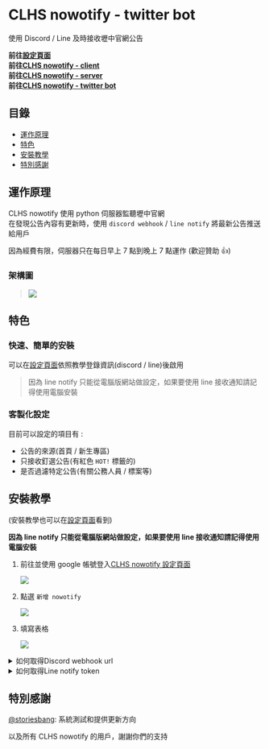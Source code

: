 # CLHS nowotify - twitter bot

使用 Discord / Line 及時接收壢中官網公告

**前往[設定頁面][clhs_nowotify]**  
**前往[CLHS nowotify - client][repo_client]**  
**前往[CLHS nowotify - server][repo_server]**  
**前往[CLHS nowotify - twitter bot][repo_twitter_bot]**

## 目錄

- [運作原理](#theory)
- [特色](#features)
- [安裝教學](#tutorial)
- [特別感謝](#credit)

## 運作原理<a id="theory"></a>

CLHS nowotify 使用 python 伺服器監聽壢中官網  
在發現公告內容有更新時，使用 `discord webhook` / `line notify` 將最新公告推送給用戶

因為經費有限，伺服器只在每日早上 7 點到晚上 7 點運作 (歡迎贊助 👍)

### 架構圖

> ![](https://i.imgur.com/QLPAnSu.png)

## 特色<a id="features"></a>

### 快速、簡單的安裝

可以在[設定頁面][clhs_nowotify]依照教學登錄資訊(discord / line)後啟用

> 因為 line notify 只能從電腦版網站做設定，如果要使用 line 接收通知請記得使用電腦安裝

### 客製化設定

目前可以設定的項目有 :

- 公告的來源(首頁 / 新生專區)
- 只接收釘選公告(有紅色 `HOT!` 標籤的)
- 是否過濾特定公告(有關公務人員 / 標案等)

## 安裝教學<a id="tutorial"></a>

(安裝教學也可以在[設定頁面][clhs_nowotify]看到)

**因為 line notify 只能從電腦版網站做設定，如果要使用 line 接收通知請記得使用電腦安裝**

1. 前往並使用 google 帳號登入[CLHS nowotify 設定頁面][clhs_nowotify]

   ![](https://i.imgur.com/ALTdgas.png)

2. 點選 `新增 nowotify`

   ![](https://i.imgur.com/b2ZD4rL.png)

3. 填寫表格

   ![](https://i.imgur.com/ILDPqsf.png)

<details><summary>如何取得Discord webhook url</summary>

1. 點選 `文字頻道` 旁的 `編輯頻道` 按鈕

   ![](https://i.imgur.com/Owc3iPH.png)

2. 進入 `整合` 頁面

   ![](https://i.imgur.com/lkhlYcB.png)

3. 選擇 `建立 Webhook`  
   \*如果已經有該頻道已經有 Webhook，請選擇 `查看 Webhook` -> `新 Webhook`

   ![](https://i.imgur.com/c7DHmRr.png)

4. 點選 `複製 Webhook 網址`

   ![](https://i.imgur.com/1mKbwQL.png)

5. 繼續完成上方的表格就完成設定了!

</details>

<details><summary>如何取得Line notify token</summary>

1. 前往 Line Notify 設定頁面並登入 **(這部分只能在電腦設定)**  
   https://notify-bot.line.me/my/  
   \*首次登入會需要在 Line 輸入驗證碼

   ![](https://i.imgur.com/5Wl97MC.png)

2. 點選 `發行權杖`

   ![](https://i.imgur.com/CRRgOEL.png)

3. 完成設定後點選 `發行`  
   \*權杖名稱建議填寫 **CLHS-nowotify**，方便日後辨識

   - 可以選擇 "透過 1 對 1 聊天接收 LINE Notify 的通知"，直接從 "Line Notify 的帳號" 接收通知  
     ![](https://i.imgur.com/UmLRfyi.png)

   - 或是選擇一個群組來接收通知  
     ![](https://i.imgur.com/Ydw6fac.png)

4. 點選複製

   ![](https://i.imgur.com/7GGhfjm.png)

5. 最後一步

   - 如果是選擇 "透過 1 對 1 聊天接收 LINE Notify 的通知"，到這邊就完成設定了

   - 如果是選擇 "使用群組接收通知"，則需要依照指示將 "LINE Notify" 帳號加入群組
     ![](https://i.imgur.com/CDYEWJ5.png)

</details>

## 特別感謝<a id="credit"></a>

[@storiesbang][@storiesbang]: 系統測試和提供更新方向

以及所有 CLHS nowotify 的用戶，謝謝你們的支持

[clhs_nowotify]: https://bwsix.github.io/CLHS-nowotify/
[repo_client]: https://github.com/BWsix/CLHS-nowotify
[repo_server]: https://github.com/BWsix/CLHS-nowotify-server
[repo_twitter_bot]: https://github.com/BWsix/CLHS-nowotify-twitter-bot
[@storiesbang]: https://github.com/storiesbang
